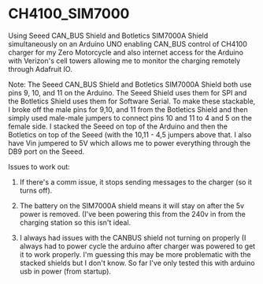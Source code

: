 # CH4100_SIM7000
Using Seeed CAN_BUS Shield and Botletics SIM7000A Shield simultaneously on an Arduino UNO enabling CAN_BUS control of CH4100 charger
for my Zero Motorcycle and also internet access for the Arduino with Verizon's cell towers allowing me to monitor the charging
remotely through Adafruit IO.

Note: The Seeed CAN_BUS Shield and Botletics SIM7000A Shield both use pins 9, 10, and 11 on the Arduino.  The Seeed Shield uses them
for SPI and the Botletics Shield uses them for Software Serial.  To make these stackable, I broke off the male pins for 9,10, and 11
from the Botletics Shield and then simply used male-male jumpers to connect pins 10 and 11 to 4 and 5 on the female side.  I stacked
the Seeed on top of the Arduino and then the Botletics on top of the Seeed (with the 10,11 - 4,5 jumpers above that.  I also have
Vin jumpered to 5V which allows me to power everything through the DB9 port on the Seeed.

Issues to work out:
1. If there's a comm issue, it stops sending messages to the charger (so it turns off).

2. The battery on the SIM7000A shield means it will stay on after the 5v power is removed. (I've been powering this from the 240v in from
the charging station so this isn't ideal.

3. I always had issues with the CANBUS shield not turning on properly (I always had to power cycle the arduino after charger was powered
to get it to work properly. I'm guessing this may be more problematic with the stacked shields but I don't know.  So far I've only tested
this with arduino usb in power (from startup).
